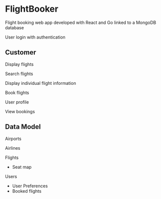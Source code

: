 # FlightBooker
Flight booking web app developed with React and Go linked to a MongoDB database

User login with authentication

## Customer

Display flights

Search flights

Display individual flight information

Book flights

User profile

View bookings

## Data Model

Airports

Airlines

Flights

- Seat map

Users

-  User Preferences
-  Booked flights
